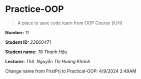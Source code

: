 # Practice-OOP
> A place to save code learn from OOP Course (IUH)

**Number:** *11*

**Student ID:** *23660471*

**Student name:** *Tô Thanh Hậu*

**Lecturer:** *ThS. Nguyễn Thị Hoàng Khánh*




Change name from FristPrj to Practical-OOP: 4/9/2024 2:49AM
